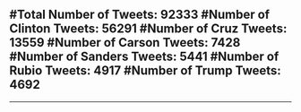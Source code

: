 #Total Number of Tweets: 92333 
#Number of Clinton Tweets: 56291
#Number of Cruz Tweets: 13559
#Number of Carson Tweets: 7428
#Number of Sanders Tweets: 5441
#Number of Rubio Tweets: 4917
#Number of Trump Tweets: 4692
---
---
